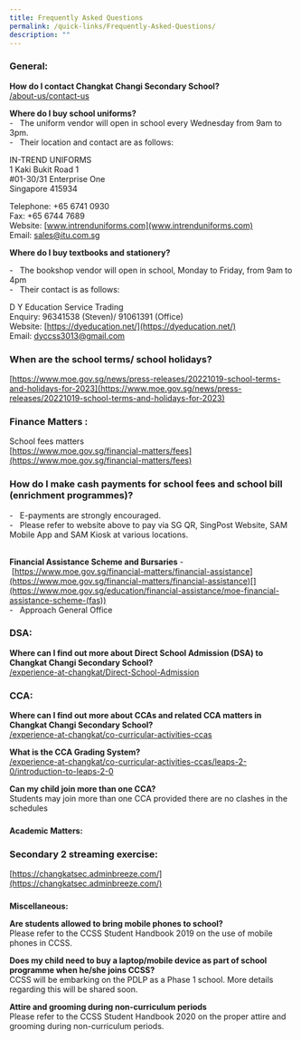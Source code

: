 ```yaml
---
title: Frequently Asked Questions
permalink: /quick-links/Frequently-Asked-Questions/
description: ""
---
```

### **General:**


**How do I contact Changkat Changi Secondary School?**  
[/about-us/contact-us](/about-us/contact-us)    
  
**Where do I buy school uniforms?**  
\-   The uniform vendor will open in school every Wednesday from 9am to 3pm.  
\-   Their location and contact are as follows:   
  

IN-TREND UNIFORMS <br>
1 Kaki Bukit Road 1<br>
#01-30/31 Enterprise One<br>
Singapore 415934

Telephone: +65 6741 0930<br>
Fax: +65 6744 7689<br>
Website: [www.intrenduniforms.com](www.intrenduniforms.com)<br>
Email: sales@itu.com.sg

  

**Where do I buy textbooks and stationery?**  

\-   The bookshop vendor will open in school, Monday to Friday, from 9am to 4pm<br>
\-   Their contact is as follows: 

  

D Y Education Service Trading<br>
Enquiry: 96341538 (Steven)/ 91061391 (Office)<br>
Website: [https://dyeducation.net/](https://dyeducation.net/)<br>
Email: [dyccss3013@gmail.com](mailto:dyccss3013@gmail.com)

  

### **When are the school terms/ school holidays?**

[https://www.moe.gov.sg/news/press-releases/20221019-school-terms-and-holidays-for-2023](https://www.moe.gov.sg/news/press-releases/20221019-school-terms-and-holidays-for-2023)  

### **Finance Matters :**  

  
School fees matters  
[https://www.moe.gov.sg/financial-matters/fees](https://www.moe.gov.sg/financial-matters/fees)  
  

### **How do I make cash payments for school fees and school bill (enrichment programmes)?**

  
\-   E-payments are strongly encouraged. <br>
\-   Please refer to website above to pay via SG QR, SingPost Website, SAM Mobile App and SAM Kiosk at various locations. 

    
**Financial Assistance Scheme and Bursaries** -   [https://www.moe.gov.sg/financial-matters/financial-assistance](https://www.moe.gov.sg/financial-matters/financial-assistance)[](https://www.moe.gov.sg/education/financial-assistance/moe-financial-assistance-scheme-(fas))  
\-   Approach General Office    

### **DSA:**  

  
**Where can I find out more about Direct School Admission (DSA) to Changkat Changi Secondary School?**  
[/experience-at-changkat/Direct-School-Admission](/experience-at-changkat/Direct-School-Admission)  

###   **CCA:**

  
**Where can I find out more about CCAs and related CCA matters in Changkat Changi Secondary School?**  
[/experience-at-changkat/co-curricular-activities-ccas](/experience-at-changkat/co-curricular-activities-ccas)  
  
**What is the CCA Grading System?**  
[/experience-at-changkat/co-curricular-activities-ccas/leaps-2-0/introduction-to-leaps-2-0](/experience-at-changkat/co-curricular-activities-ccas/leaps-2-0/introduction-to-leaps-2-0)  
  
**Can my child join more than one CCA?**  
Students may join more than one CCA provided there are no clashes in the schedules    
  

###   
**Academic Matters:**

  

### **Secondary 2 streaming exercise:**

  
[https://changkatsec.adminbreeze.com/](https://changkatsec.adminbreeze.com/)  

###   
**Miscellaneous:**

  
**Are students allowed to bring mobile phones to school?**  
Please refer to the CCSS Student Handbook 2019 on the use of mobile phones in CCSS.  
  
**Does my child need to buy a laptop/mobile device as part of school programme when he/she joins CCSS?**  
CCSS will be embarking on the PDLP as a Phase 1 school. More details regarding this will be shared soon.  
  
**Attire and grooming during non-curriculum periods**  
Please refer to the CCSS Student Handbook 2020 on the proper attire and grooming during non-curriculum periods.